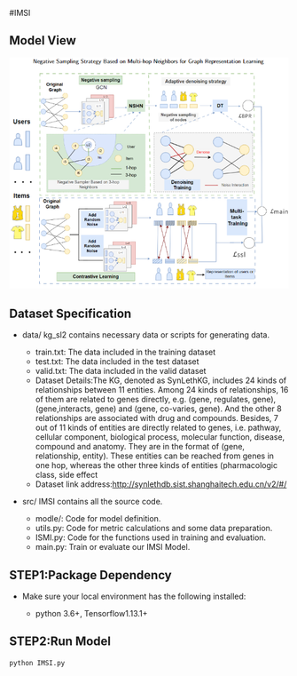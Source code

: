 #IMSI

## Model View
![image](https://github.com/zhangkaiyu-zky/NSHN/blob/main/1.png)
## Dataset Specification
- data/ kg_sl2 contains necessary data or scripts for generating data.
  - train.txt: The data included in the training dataset
  - test.txt: The data included in the test dataset
  - valid.txt: The data included in the valid dataset
  - Dataset Details:The KG, denoted as SynLethKG, includes 24 kinds of relationships between 11 entities. Among 24 kinds of relationships, 16 of
them are related to genes directly, e.g. (gene, regulates, gene), (gene,interacts, gene) and (gene, co-varies, gene). And the other 8 relationships are associated with drug and compounds. Besides, 7 out of 11
kinds of entities are directly related to genes, i.e. pathway, cellular
component, biological process, molecular function, disease, compound and anatomy. They are in the format of (gene, relationship,
entity). These entities can be reached from genes in one hop, whereas the other three kinds of entities (pharmacologic class, side effect
  - Dataset link address:http://synlethdb.sist.shanghaitech.edu.cn/v2/#/

- src/ IMSI contains all the source code.
  - modle/: Code for model definition.
  - utils.py: Code for metric calculations and some data preparation.
  - ISMI.py: Code for the functions used in training and evaluation.
  - main.py: Train or evaluate our IMSI Model.


## STEP1:Package Dependency

- Make sure your local environment has the following installed:
  
  - python 3.6+, Tensorflow1.13.1+

## STEP2:Run Model

  ```
  python IMSI.py 
  ```
